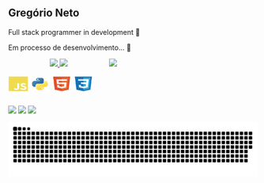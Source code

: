 ## Gregório Neto

Full stack programmer in development 🚀

Em processo de desenvolvimento... 🚧 
 <div align="center">
  <a href="https://github.com/GregorioGrGeOtOl">
    <img height="150em" src="https://github-readme-stats.vercel.app/api?username=GregorioGrGeOtOl&count_private=true&include_all_commits=true&show_icons=true&theme=dracula&hide_border=false&show_owner=true"/>
    <img height="150em" src="https://github-readme-stats.vercel.app/api/top-langs/?username=GregorioGrGeOtOl&theme=dracula&hide_border=false&&layout=compact"/></a>
<img align="right" width="300" src="https://i2.wp.com/allhtaccess.info/wp-content/uploads/2018/03/programming.gif?fit=1281%2C716&ssl=1" />
</div>
<div style="display: inline_block"><br>
  <img align="center" alt="Gregorio-Js" height="30" width="40" src="https://raw.githubusercontent.com/devicons/devicon/master/icons/javascript/javascript-plain.svg">
  <img align="center" alt="Gregorio-Python" height="30" width="40" src="https://raw.githubusercontent.com/devicons/devicon/master/icons/python/python-original.svg">
  <!-- <img align="center" alt="Gregorio-Ts" height="30" width="40" src="https://raw.githubusercontent.com/devicons/devicon/master/icons/typescript/typescript-plain.svg"> -->
  <!-- <img align="center" alt="Gregorio-React" height="30" width="40" src="https://raw.githubusercontent.com/devicons/devicon/master/icons/react/react-original.svg"> -->
  <img align="center" alt="Gregorio-HTML" height="30" width="40" src="https://raw.githubusercontent.com/devicons/devicon/master/icons/html5/html5-original.svg">
  <img align="center" alt="Gregorio-CSS" height="30" width="40" src="https://raw.githubusercontent.com/devicons/devicon/master/icons/css3/css3-original.svg"> 
</div>

##
 </div>
<!--   <a href="https://instagram.com/Luizkk7" target="_blank"><img src="https://img.shields.io/badge/-Instagram-%23E4405F?style=for-the-badge&logo=instagram&logoColor=white" target="_blank"></a> -->
 <a href="https://discord.gg/henhwcWt" target="_blank"><img src="https://img.shields.io/badge/Discord-7289DA?style=for-the-badge&logo=discord&logoColor=white" target="_blank"></a> 
   <a href="https://wa.me/5583999158969?text=Sou+Gregorio+%2C+fale+comigo+%21%F0%9F%90%B1%E2%80%8D%F0%9F%91%A4" target="_blank"><img src="https://img.shields.io/badge/WhatsApp-25D366?style=for-the-badge&logo=whatsapp&logoColor=white" target="_blank"></a>
  <a href = "mailto:gregorionetoci@hotmail.com"><img src="https://img.shields.io/badge/-Gmail-%23333?style=for-the-badge&logo=gmail&logoColor=white" target="_blank"></a>
  <!-- <a href="https://www.linkedin.com/in/luiz-andrade-51177367/" target="_blank"><img src="https://img.shields.io/badge/-LinkedIn-%230077B5?style=for-the-badge&logo=linkedin&logoColor=white" target="_blank"></a>  -->
 

 ![Snake animation](https://github.com/GregorioGrGeOtOl/GregorioGrGeOtOl/blob/output/github-contribution-grid-snake.svg)
 
</div>
